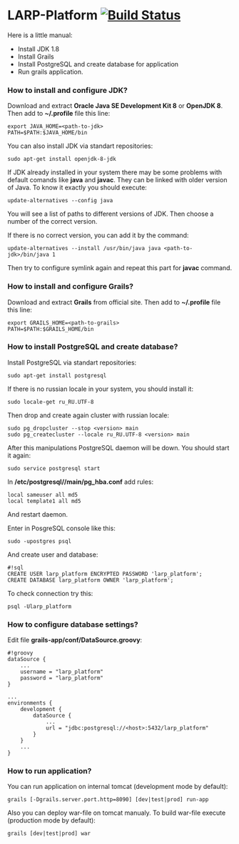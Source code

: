 # LARP-Platform [![Build Status](https://travis-ci.org/LARP-Platform-Team/larp-platform.svg?branch=devel)](https://travis-ci.org/LARP-Platform-Team/larp-platform) #

Here is a little manual:

* Install JDK 1.8
* Install Grails
* Install PostgreSQL and create database for application
* Run grails application.

### How to install and configure JDK? ###

Download and extract **Oracle Java SE Development Kit 8** or **OpenJDK 8**. Then add to **~/.profile** file this line:

```
export JAVA_HOME=<path-to-jdk>
PATH=$PATH:$JAVA_HOME/bin
```

You can also install JDK via standart repositories:

```
sudo apt-get install openjdk-8-jdk
```

If JDK already installed in your system there may be some problems with default comands like **java** and **javac**. They can be linked with older version of Java. To know it exactly you should execute:

```
update-alternatives --config java
```

You will see a list of paths to different versions of JDK. Then choose a number of the correct version.

If there is no correct version, you can add it by the command:

```
update-alternatives --install /usr/bin/java java <path-to-jdk>/bin/java 1
```

Then try to configure symlink again and repeat this part for **javac** command.

### How to install and configure Grails? ###

Download and extract **Grails** from official site. Then add to **~/.profile** file this line:

```
export GRAILS_HOME=<path-to-grails>
PATH=$PATH:$GRAILS_HOME/bin
```

### How to install PostgreSQL and create database? ###

Install PostgreSQL via standart repositories:

```
sudo apt-get install postgresql
```

If there is no russian locale in your system, you should install it:

```
sudo locale-get ru_RU.UTF-8
```

Then drop and create again cluster with russian locale:

```
sudo pg_dropcluster --stop <version> main
sudo pg_createcluster --locale ru_RU.UTF-8 <version> main
```
After this manipulations PostgreSQL daemon will be down. You should start it again:

```
sudo service postgresql start
```

In **/etc/postgresql/<version>/main/pg_hba.conf** add rules:

```
local sameuser all md5
local template1 all md5
```

And restart daemon.

Enter in PosgreSQL console like this:

```
sudo -upostgres psql
```

And create user and database:

```
#!sql
CREATE USER larp_platform ENCRYPTED PASSWORD 'larp_platform';
CREATE DATABASE larp_platform OWNER 'larp_platform';
```

To check connection try this:

```
psql -Ularp_platform
```

### How to configure database settings? ###

Edit file **grails-app/conf/DataSource.groovy**:

```
#!groovy
dataSource {
    ...
    username = "larp_platform"
    password = "larp_platform"
}

...
environments {
    development {
        dataSource {
            ...
            url = "jdbc:postgresql://<host>:5432/larp_platform"
        }
    }
    ...
}
```

### How to run application? ###

You can run application on internal tomcat (development mode by default):

```
grails [-Dgrails.server.port.http=8090] [dev|test|prod] run-app
```

Also you can deploy war-file on tomcat manualy. To build war-file execute (production mode by default):

```
grails [dev|test|prod] war
```
